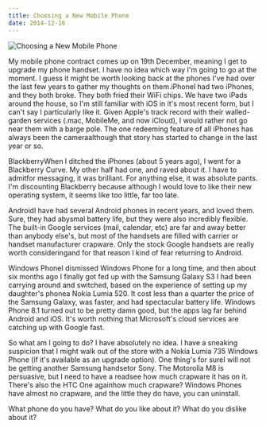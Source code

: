 ```yaml
---
title: Choosing a New Mobile Phone
date: 2014-12-16
---
```


![Choosing a New Mobile Phone](https://source.unsplash.com/di8ognBauG0/1600x900)

My mobile phone contract comes up on 19th December, meaning I get to upgrade my phone handset. I have no idea which way I'm going to go at the moment. I guess it might be worth looking back at the phones I've had over the last few years to gather my thoughts on them.iPhoneI had two iPhones, and they both broke. They both fried their WiFi chips. We have two iPads around the house, so I'm still familiar with iOS in it's most recent form, but I can't say I particularly like it. Given Apple's track record with their walled-garden services (.mac, MobileMe, and now iCloud), I would rather not go near them with a barge pole. The one redeeming feature of all iPhones has always been the cameraalthough that story has started to change in the last year or so.

BlackberryWhen I ditched the iPhones (about 5 years ago), I went for a Blackberry Curve. My other half had one, and raved about it. I have to admitfor messaging, it was brilliant. For anything else, it was absolute pants. I'm discounting Blackberry because although I would love to like their new operating system, it seems like too little, far too late.

AndroidI have had several Android phones in recent years, and loved them. Sure, they had abysmal battery life, but they were also incredibly flexible. The built-in Google services (mail, calendar, etc) are far and away better than anybody else's, but most of the handsets are filled with carrier or handset manufacturer crapware. Only the stock Google handsets are really worth consideringand for that reason I kind of fear returning to Android.

Windows PhoneI dismissed Windows Phone for a long time, and then about six months ago I finally got fed up with the Samsung Galaxy S3 I had been carrying around and switched, based on the experience of setting up my daughter's phonea Nokia Lumia 520. It cost less than a quarter the price of the Samsung Galaxy, was faster, and had spectacular battery life. Windows Phone 8.1 turned out to be pretty damn good, but the apps lag far behind Android and iOS. It's worth nothing that Microsoft's cloud services are catching up with Google fast.

So what am I going to do? I have absolutely no idea. I have a sneaking suspicion that I might walk out of the store with a Nokia Lumia 735 Windows Phone (if it's available as an upgrade option). One thing's for sureI will not be getting another Samsung handsetor Sony. The Motorolla M8 is persuasive, but I need to have a readsee how much crapware it has on it. There's also the HTC One againhow much crapware? Windows Phones have almost no crapware, and the little they do have, you can uninstall.

What phone do you have? What do you like about it? What do you dislike about it?